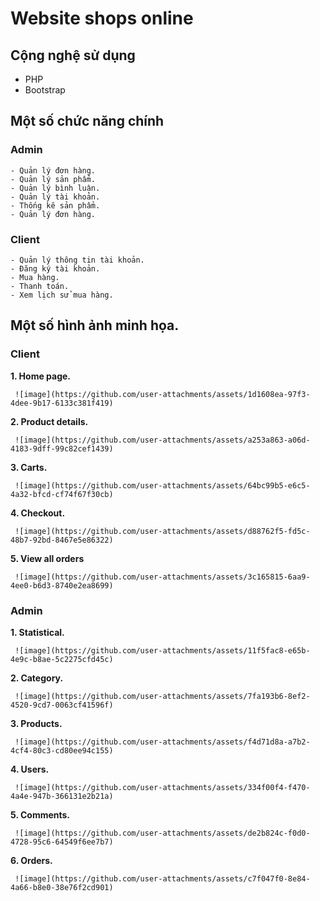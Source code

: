 # Website shops online
## Cộng nghệ sử dụng
  - PHP
  - Bootstrap

## Một số chức năng chính
  ### Admin
    - Quản lý đơn hàng.
    - Quản lý sản phẩm.
    - Quản lý bình luận.
    - Quản lý tài khoản.
    - Thống kê sản phẩm.
    - Quản lý đơn hàng.
  ### Client
    - Quản lý thông tin tài khoản.
    - Đăng ký tài khoản.
    - Mua hàng.
    - Thanh toán.
    - Xem lịch sử mua hàng.

## Một số hình ảnh minh họa.
  ### Client
  **1. Home page.**

     ![image](https://github.com/user-attachments/assets/1d1608ea-97f3-4dee-9b17-6133c381f419)

  **2. Product details.**

     ![image](https://github.com/user-attachments/assets/a253a863-a06d-4183-9dff-99c82cef1439)

 **3. Carts.**

     ![image](https://github.com/user-attachments/assets/64bc99b5-e6c5-4a32-bfcd-cf74f67f30cb)

 **4. Checkout.**

     ![image](https://github.com/user-attachments/assets/d88762f5-fd5c-48b7-92bd-8467e5e86322)

  **5. View all orders**

     ![image](https://github.com/user-attachments/assets/3c165815-6aa9-4ee0-b6d3-8740e2ea8699)


  ### Admin
  **1. Statistical.**

     ![image](https://github.com/user-attachments/assets/11f5fac8-e65b-4e9c-b8ae-5c2275cfd45c)

 **2. Category.**

     ![image](https://github.com/user-attachments/assets/7fa193b6-8ef2-4520-9cd7-0063cf41596f)

  **3. Products.**

     ![image](https://github.com/user-attachments/assets/f4d71d8a-a7b2-4cf4-80c3-cd80ee94c155)

  **4. Users.**

     ![image](https://github.com/user-attachments/assets/334f00f4-f470-4a4e-947b-366131e2b21a)

  **5. Comments.**

     ![image](https://github.com/user-attachments/assets/de2b824c-f0d0-4728-95c6-64549f6ee7b7)

 **6. Orders.**

     ![image](https://github.com/user-attachments/assets/c7f047f0-8e84-4a66-b8e0-38e76f2cd901)



     




